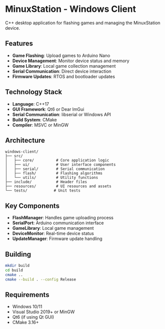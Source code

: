 # MinuxStation - Windows Client

C++ desktop application for flashing games and managing the MinuxStation device.

## Features

- **Game Flashing**: Upload games to Arduino Nano
- **Device Management**: Monitor device status and memory
- **Game Library**: Local game collection management
- **Serial Communication**: Direct device interaction
- **Firmware Updates**: RTOS and bootloader updates

## Technology Stack

- **Language**: C++17
- **GUI Framework**: Qt6 or Dear ImGui
- **Serial Communication**: libserial or Windows API
- **Build System**: CMake
- **Compiler**: MSVC or MinGW

## Architecture

```
windows-client/
├── src/
│   ├── core/          # Core application logic
│   ├── ui/            # User interface components
│   ├── serial/        # Serial communication
│   ├── flash/         # Flashing algorithms
│   └── utils/         # Utility functions
├── include/           # Header files
├── resources/         # UI resources and assets
└── tests/            # Unit tests
```

## Key Components

- **FlashManager**: Handles game uploading process
- **SerialPort**: Arduino communication interface
- **GameLibrary**: Local game management
- **DeviceMonitor**: Real-time device status
- **UpdateManager**: Firmware update handling

## Building

```bash
mkdir build
cd build
cmake ..
cmake --build . --config Release
```

## Requirements

- Windows 10/11
- Visual Studio 2019+ or MinGW
- Qt6 (if using Qt GUI)
- CMake 3.16+